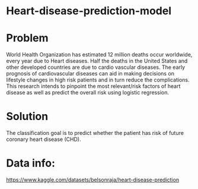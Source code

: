 # Heart-disease-prediction-model

# Problem
World Health Organization has estimated 12 million deaths occur worldwide, every year due to Heart diseases. Half the deaths in the United States and other developed countries are due to cardio vascular diseases. The early prognosis of cardiovascular diseases can aid in making decisions on lifestyle changes in high risk patients and in turn reduce the complications. This research intends to pinpoint the most relevant/risk factors of heart disease as well as predict the overall risk using logistic regression.
# Solution
The classification goal is to predict whether the patient has risk of future coronary heart disease (CHD).

# Data info:

https://www.kaggle.com/datasets/belsonraja/heart-disease-prediction
